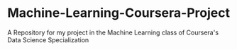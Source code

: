 # Machine-Learning-Coursera-Project
A Repository for my project in the Machine Learning class of Coursera's Data Science Specialization
